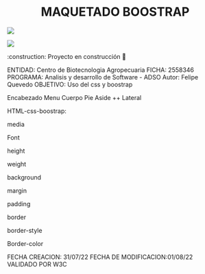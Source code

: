 <h1 align="center">MAQUETADO BOOSTRAP</h1>
 <p align="left">
   <img src="https://img.shields.io/badge/STATUS-EN%20DESAROLLO-green">
   </p>
   <p>
   <img src="https://img.shields.io/badge/CONTENIDO-BOOSTRAP-BLUE">
   </p>
   :construction: Proyecto en construcción 🚧
<P>ENTIDAD: Centro de Biotecnologia Agropecuaria FICHA: 2558346 PROGRAMA: Analisis y desarrollo de Software - ADSO Autor: Felipe Quevedo OBJETIVO: Uso del css y boostrap</P>
Encabezado
Menu
Cuerpo
Pie
Aside
++ Lateral
<P>HTML-css-boostrap:</P>
<P>media</P>
<P>Font</P>
<P>height</P>
<P>weight</P>
<P>background</P>
<P>margin</P>
<P>padding</P>
<P>border</P>
<P>border-style</P>
<P>Border-color</P>
<P>FECHA CREACION: 31/07/22 FECHA DE MODIFICACION:01/08/22 VALIDADO POR W3C</P>

